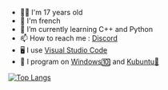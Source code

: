 <!--- 🔭 I’m currently working on ...
- 👯 I’m looking to collaborate on ...
- 🤔 I’m looking for help with ...
- 💬 Ask me about ...-->
- 👨‍💻 I'm 17 years old
- 🥖 I'm french
- 📖 I’m currently learning C++ and Python
- 📫 How to reach me : <a href="https://discord.com/users/361595963812478976">Discord</a>
- 🖥️ I use <a href="https://code.visualstudio.com">Visual Studio Code</a>
- 📁 I program on <a href="https://www.microsoft.com/fr-fr/software-download/windows10">Windows🔟</a> and <a href="https://kubuntu.org/">Kubuntu🐧</a>
<!--- 😄 Pronouns: ...
- ⚡ Fun fact: ...
-->

<!--![MaloDaHood's github stats](https://github-readme-stats.vercel.app/api?username=MaloDaHood&theme=tokyonight)
<br><br> &layout=compact -->
[![Top Langs](https://github-readme-stats.vercel.app/api/top-langs/?username=MaloDaHood&theme=tokyonight)](https://github.com/anuraghazra/github-readme-stats)
